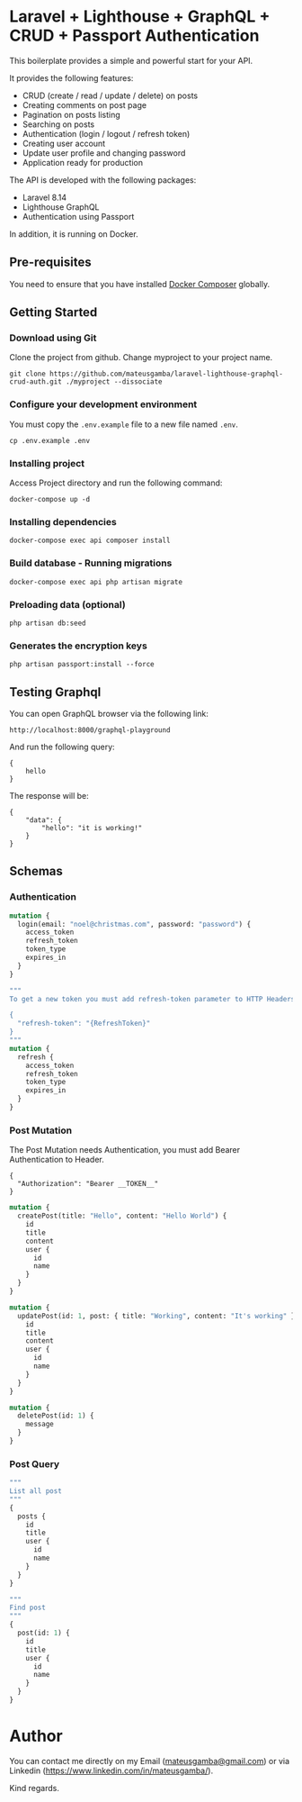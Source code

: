 # Laravel + Lighthouse + GraphQL + CRUD + Passport Authentication

This boilerplate provides a simple and powerful start for your API.

It provides the following features:

* CRUD (create / read / update / delete) on posts
* Creating comments on post page
* Pagination on posts listing
* Searching on posts
* Authentication (login / logout / refresh token)
* Creating user account
* Update user profile and changing password
* Application ready for production

The API is developed with the following packages:
* Laravel 8.14
* Lighthouse GraphQL
* Authentication using Passport

In addition, it is running on Docker.

## Pre-requisites

You need to ensure that you have installed [Docker Composer](https://docs.docker.com/compose/install/) globally.

## Getting Started

### Download using Git

Clone the project from github. Change myproject to your project name.

```
git clone https://github.com/mateusgamba/laravel-lighthouse-graphql-crud-auth.git ./myproject --dissociate
```

### Configure your development environment

You must copy the `.env.example` file to a new file named `.env`.

```
cp .env.example .env
```

### Installing project

Access Project directory and run the following command:

```
docker-compose up -d
```

### Installing dependencies

```
docker-compose exec api composer install
```

### Build database - Running migrations

```
docker-compose exec api php artisan migrate
```

### Preloading data (optional)

```
php artisan db:seed
```

### Generates the encryption keys

```
php artisan passport:install --force
```

## Testing Graphql

You can open GraphQL browser via the following link:

```
http://localhost:8000/graphql-playground
```

And run the following query:
```
{
    hello
}
```
The response will be:
```
{
    "data": {
        "hello": "it is working!"
    }
}
```

## Schemas

### Authentication

```graphql
mutation {
  login(email: "noel@christmas.com", password: "password") {
    access_token
    refresh_token
    token_type
    expires_in
  }
}

"""
To get a new token you must add refresh-token parameter to HTTP Headers.

{
  "refresh-token": "{RefreshToken}"
}
"""
mutation {
  refresh {
    access_token
    refresh_token
    token_type
    expires_in
  }
}

```
### Post Mutation

The Post Mutation needs Authentication, you must add Bearer Authentication to Header.

```
{
  "Authorization": "Bearer __TOKEN__"
}
```

```graphql
mutation {
  createPost(title: "Hello", content: "Hello World") {
    id
    title
    content
    user {
      id
      name
    }
  }
}

mutation {
  updatePost(id: 1, post: { title: "Working", content: "It's working" }) {
    id
    title
    content
    user {
      id
      name
    }
  }
}

mutation {
  deletePost(id: 1) {
    message
  }
}
```

### Post Query
```graphql
"""
List all post
"""
{
  posts {
    id
    title
    user {
      id
      name
    }
  }
}

"""
Find post
"""
{
  post(id: 1) {
    id
    title
    user {
      id
      name
    }
  }
}
```

# Author

You can contact me directly on my Email (mateusgamba@gmail.com) or via Linkedin (https://www.linkedin.com/in/mateusgamba/).

Kind regards.